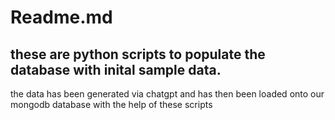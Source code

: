 # Readme.md

## these are python scripts to populate the database with inital sample data.

the data has been generated via chatgpt and has then been loaded onto our mongodb database with the help of these scripts